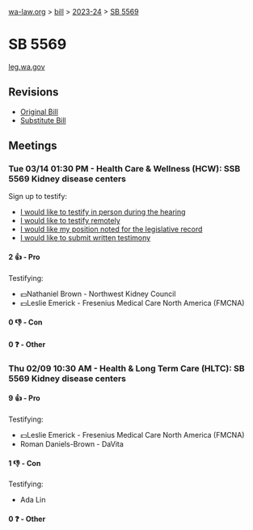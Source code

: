 [wa-law.org](/) > [bill](/bill/) > [2023-24](/bill/2023-24/) > [SB 5569](/bill/2023-24/sb/5569/)

# SB 5569
[leg.wa.gov](https://app.leg.wa.gov/billsummary?BillNumber=5569&Year=2023&Initiative=false)

## Revisions
* [Original Bill](1/)
* [Substitute Bill](S/)

## Meetings
### Tue 03/14 01:30 PM - Health Care & Wellness (HCW): SSB 5569 Kidney disease centers
Sign up to testify:
* [I would like to testify in person during the hearing](https://app.leg.wa.gov/csi/Testifier/Add?chamber=House&mId=30990&aId=153194&caId=22012&tId=1)
* [I would like to testify remotely](https://app.leg.wa.gov/csi/Testifier/Add?chamber=House&mId=30990&aId=153194&caId=22012&tId=2)
* [I would like my position noted for the legislative record](https://app.leg.wa.gov/csi/Testifier/Add?chamber=House&mId=30990&aId=153194&caId=22012&tId=3)
* [I would like to submit written testimony](https://app.leg.wa.gov/csi/Testifier/Add?chamber=House&mId=30990&aId=153194&caId=22012&tId=4)

#### 2 👍 - Pro
Testifying:
* 💵Nathaniel Brown - Northwest Kidney Council
* 💵Leslie Emerick - Fresenius Medical Care North America (FMCNA)

#### 0 👎 - Con

#### 0 ❓ - Other

### Thu 02/09 10:30 AM - Health & Long Term Care (HLTC): SB 5569 Kidney disease centers
#### 9 👍 - Pro
Testifying:
* 💵Leslie Emerick - Fresenius Medical Care North America (FMCNA)
* Roman Daniels-Brown - DaVita

#### 1 👎 - Con
Testifying:
* Ada Lin

#### 0 ❓ - Other
